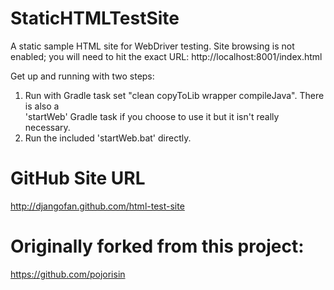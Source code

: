 StaticHTMLTestSite
==================

A static sample HTML site for WebDriver testing.  Site browsing is not enabled; you 
will need to hit the exact URL:  http://localhost:8001/index.html

Get up and running with two steps:
1. Run with Gradle task set "clean copyToLib wrapper compileJava".  There is also a<br/>
   'startWeb' Gradle task if  you choose to use it but it isn't really necessary.
2. Run the included 'startWeb.bat' directly.


GitHub Site URL
==================
http://djangofan.github.com/html-test-site


Originally forked from this project:
==================
https://github.com/pojorisin

